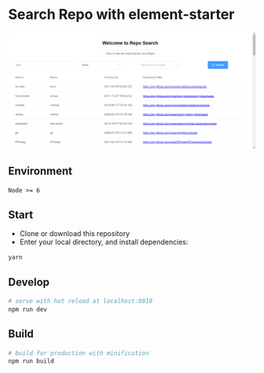 # Search Repo with element-starter
![alt text](https://github.com/Liv928/search-repo/blob/master/img/search_repo_layout.png?raw=true)

## Environment

`Node >= 6`

## Start

 - Clone or download this repository
 - Enter your local directory, and install dependencies:

``` bash
yarn
```

## Develop

``` bash
# serve with hot reload at localhost:8010
npm run dev
```

## Build

``` bash
# build for production with minification
npm run build
```

